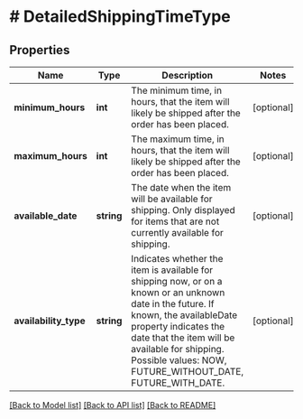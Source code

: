 # # DetailedShippingTimeType

## Properties

Name | Type | Description | Notes
------------ | ------------- | ------------- | -------------
**minimum_hours** | **int** | The minimum time, in hours, that the item will likely be shipped after the order has been placed. | [optional]
**maximum_hours** | **int** | The maximum time, in hours, that the item will likely be shipped after the order has been placed. | [optional]
**available_date** | **string** | The date when the item will be available for shipping. Only displayed for items that are not currently available for shipping. | [optional]
**availability_type** | **string** | Indicates whether the item is available for shipping now, or on a known or an unknown date in the future. If known, the availableDate property indicates the date that the item will be available for shipping. Possible values: NOW, FUTURE_WITHOUT_DATE, FUTURE_WITH_DATE. | [optional]

[[Back to Model list]](../../README.md#models) [[Back to API list]](../../README.md#endpoints) [[Back to README]](../../README.md)
